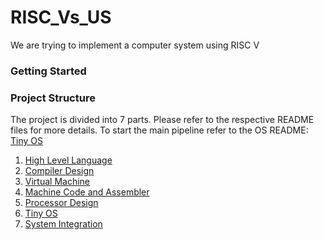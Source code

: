 # RISC_Vs_US
We are trying to implement a computer system using RISC V

### Getting Started


### Project Structure

The project is divided into 7 parts. Please refer to the respective README files for more details.
To start the main pipeline refer to the OS README: [Tiny OS](Tiny_OS/README.md)

1. [High Level Language](High_Level_Language/README.md)
2. [Compiler Design](Compiler/README.md)
3. [Virtual Machine](Virtual_Machine/README.md)
4. [Machine Code and Assembler](Assembler/README.md)
5. [Processor Design](Processor_Design/README.md)
6. [Tiny OS](Tiny_OS/README.md)
7. [System Integration](System_Integration/README.md)

